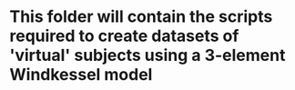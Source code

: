 # This folder will contain the scripts required to create datasets of 'virtual' subjects using a 3-element Windkessel model
